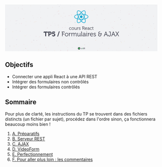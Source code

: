 <img src="images/readme/header.jpg" />

## Objectifs
- Connecter une appli React à une API REST
- Intégrer des formulaires non contrôlés
- Intégrer des formulaires contrôlés

## Sommaire
Pour plus de clarté, les instructions du TP se trouvent dans des fichiers distincts (un fichier par sujet), procédez dans l'ordre sinon, ça fonctionnera beaucoup moins bien !

1. [A. Préparatifs](A-preparatifs.md)
2. [B. Serveur REST](B-serveur-rest.md)
3. [C. AJAX](C-ajax.md)
4. [D. VideoForm](D-VideoForm.md)
5. [E. Perfectionnement](E-perfectionnement.md)
6. [F. Pour aller plus loin : les commentaires](F-commentaires.md)
